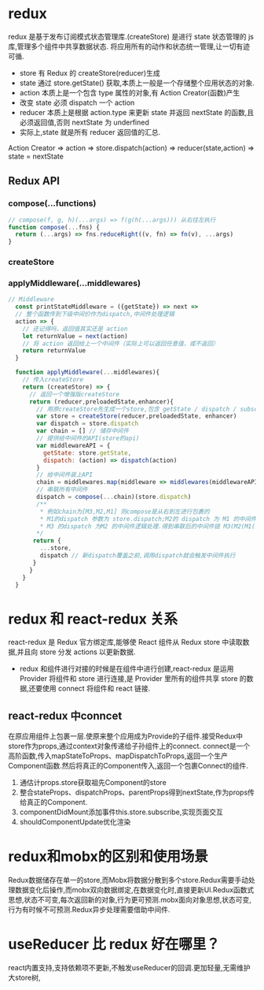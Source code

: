 # redux

redux 是基于发布订阅模式状态管理库.(createStore)
是进行 state 状态管理的 js 库,管理多个组件中共享数据状态.
将应用所有的动作和状态统一管理,让一切有迹可循.

- store 有 Redux 的 createStore(reducer)生成
- state 通过 store.getState() 获取,本质上一般是一个存储整个应用状态的对象.
- action 本质上是一个包含 type 属性的对象,有 Action Creator(函数)产生
- 改变 state 必须 dispatch 一个 action
- reducer 本质上是根据 action.type 来更新 state 并返回 nextState 的函数,且必须返回值,否则 nextState 为 underfined
- 实际上,state 就是所有 reducer 返回值的汇总.

Action Creator => action => store.dispatch(action) => reducer(state,action) => state = nextState

## Redux API

### compose(...functions)

```js
// compose(f, g, h)(...args) => f(g(h(...args))) 从右往左执行
function compose(...fns) {
  return (...args) => fns.reduceRight((v, fn) => fn(v), ...args)
}
```
### createStore 
### applyMiddleware(...middlewares)
```js
// Middleware
  const printStateMiddleware = ({getState}) => next => 
  // 整个函数传到下级中间价作为dispatch,中间件处理逻辑
  action => {
    // 还记得吗，返回值其实还是 action
    let returnValue = next(action)
    // 将 action 返回给上一个中间件（实际上可以返回任意值，或不返回）
    return returnValue
  }

  function applyMiddleware(...middlewares){
    // 传入createStore
    return (createStore) => {
      // 返回一个增强版createStore
      return (reducer,preloadedState,enhancer){
        // 用原createStore先生成一个store,包含 getState / dispatch / subscribe / replaceReducer 四个Api
        var store = createStore(reducer,preloadedState, enhancer)
        var dispatch = store.dispatch
        var chain = [] // 储存中间件
        // 提供给中间件的API(store的api)
        var middlewareAPI = {
          getState: store.getState,
          dispatch: (action) => dispatch(action)
        }
        // 给中间件装上API
        chain = middlewares.map(middleware => middlewares(middlewareAPI))
        // 串联所有中间件
        dispatch = compose(...chain)(store.dispatch)
        /** 
         * 例如chain为[M3,M2,M1] 则compose是从右到左进行包裹的
         * M1的dispatch 参数为 store.dispatch;M2的 dispatch 为 M1 的中间件处理逻辑,
         * M3 的dispatch 为M2 的中间件逻辑处理.得到串联后的中间件链 M3(M2(M1(store.dispatch)))
        */
       return {
         ...store,
         dispatch // 新dispatch覆盖之前,调用dispatch就会触发中间件执行
       }
      }
    }
  }
```

# redux 和 react-redux 关系

react-redux 是 Redux 官方绑定库,能够使 React 组件从 Redux store 中读取数据,并且向 store 分发 actions 以更新数据.

- redux 和组件进行对接的时候是在组件中进行创建,react-redux 是运用 Provider 将组件和 store 进行连接,是 Provider 里所有的组件共享 store 的数据,还要使用 connect 将组件和 react 链接.

## react-redux 中conncet
  在原应用组件上包裹一层.使原来整个应用成为Provide的子组件.接受Redux中store作为props,通过context对象传递给子孙组件上的connect.
  connect是一个高阶函数,传入mapStateToProps、mapDispatchToProps,返回一个生产Component函数.然后将真正的Component传入,返回一个包裹Connect的组件.
  1. 通估计props.store获取祖先Component的store
  2. 整合stateProps、dispatchProps、parentProps得到nextState,作为props传给真正的Component.
  3. componentDidMount添加事件this.store.subscribe,实现页面交互
  4. shouldComponentUpdate优化渲染
# redux和mobx的区别和使用场景
Redux数据储存在单一的store,而Mobx将数据分散到多个store.Redux需要手动处理数据变化后操作,而mobx双向数据绑定,在数据变化时,直接更新UI.Redux函数式思想,状态不可变,每次返回新的对象,行为更可预测.mobx面向对象思想,状态可变,行为有时候不可预测.Redux异步处理需要借助中间件.

# useReducer 比 redux 好在哪里？
react内置支持,支持依赖项不更新,不触发useReducer的回调.更加轻量,无需维护大store树,
